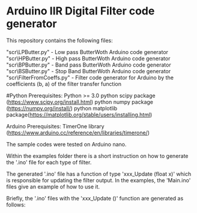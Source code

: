 # Arduino IIR Digital Filter code generator

This repository contains the following files: 

 "scr\LPButter.py" - Low pass ButterWoth Arduino code generator
 "scr\HPButter.py" - High pass ButterWoth Arduino code generator
 "scr\BPButter.py" - Band pass ButterWoth Arduino code generator
 "scr\BSButter.py" - Stop Band ButterWoth Arduino code generator
 "scr\FilterFromCoeffs.py" - Filter code generator for Arduino by the coefficients (b, a) of the filter transfer function  
 
#Python Prerequisites:
 Python >= 3.0
 python scipy package (https://www.scipy.org/install.html)
 python numpy package (https://numpy.org/install/)
 python matplotlib package(https://matplotlib.org/stable/users/installing.html)
 
Arduino Prerequisites:
 TimerOne library (https://www.arduino.cc/reference/en/libraries/timerone/)

The sample codes were tested on Arduino nano.

Within the examples folder there is a short instruction on how to generate the '.ino' file for each type of filter. 

The generated '.ino' file has a function of type 'xxx_Update (float x)' which is responsible for updating the filter output. In the examples, the 'Main.ino' files give an example of how to use it. 

Briefly, the '.ino' files with the 'xxx_Update ()' function are generated as follows: 
